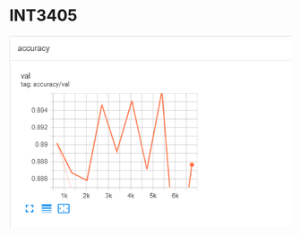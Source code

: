 # INT3405
![alt text](https://github.com/taolati20011/INT3405/blob/main/accuracy.png "Logo Title Text 1")
